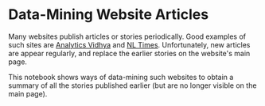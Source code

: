 # Data-Mining Website Articles

Many websites publish articles or stories periodically. 
Good examples of such sites are [Analytics Vidhya](https://datahack.analyticsvidhya.com/) and [NL Times](https://nltimes.nl/). 
Unfortunately, new articles are appear regularly, and replace the earlier stories on the website's main page. 

This notebook shows ways of data-mining such websites to obtain a summary of all the stories published earlier 
(but are no longer visible on the main page). 
